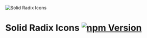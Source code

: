 <p>
  <img src="https://assets.solidjs.com/banner?project=Radix%20Icons" alt="Solid Radix Icons" />
</p>

# Solid Radix Icons [![npm Version](https://img.shields.io/npm/v/solid-radix-icons.svg?style=flat-square)](https://www.npmjs.org/package/solid-radix-icons)
